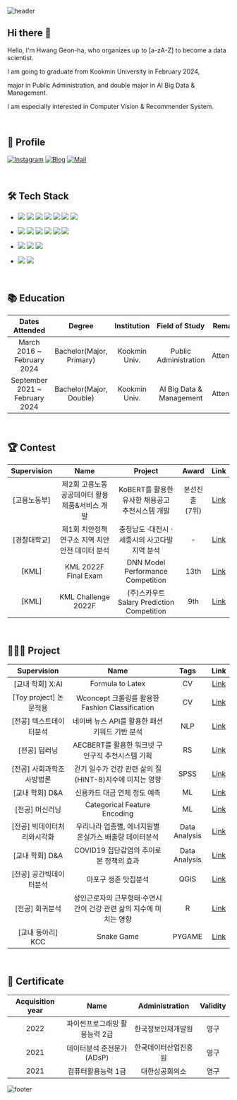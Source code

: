 ![header](https://capsule-render.vercel.app/api?type=waving&color=gradient&customColorList=2&height=250&section=header&text=WELCOME&fontSize=90&desc=%20This%20is%20GeonHa's%20Github!&animation=fadeIn&descSize=20&FontSize=40&descAlign=70&descAlignY=60&fontAlignY=40)



## Hi there 👋

Hello, I'm Hwang Geon-ha, who organizes up to [a-zA-Z] to become a data scientist.

I am going to graduate from Kookmin University in February 2024,

major in Public Administration, and double major in AI Big Data & Management.

I am especially interested in Computer Vision & Recommender System.

<br>

## 📌 Profile
[![Instagram](https://img.shields.io/badge/Instagram-dd2a7b?style=flat-square&logo=Instagram&logoColor=white)](https://instagram.com/9e0na?igshid=MmIzYWVlNDQ5Yg==) 
[![Blog](https://img.shields.io/badge/Velog-339933?style=flat-square&logo=Tistory&logoColor=white)](https://velog.io/@9e0na)
[![Mail](https://img.shields.io/badge/gunha8147@kookmin.ac.kr-02303A?style=flat-square&logo=Gmail&logoColor=white)](gunha8147@kookmin.ac.kr)

<br>


## 🛠 Tech Stack
- <img src="https://img.shields.io/badge/Python-3776AB?style=flat&logo=Python&logoColor=white"/> <img src="https://img.shields.io/badge/Pytorch-EE4C2C?style=flat&logo=Pytorch&logoColor=white"/> <img src="https://img.shields.io/badge/SQL-4479A1?style=flat&logo=MySQL&logoColor=white"/> <img src="https://img.shields.io/badge/Git-F05032?style=flat&logo=Git&logoColor=white"/> <img src="https://img.shields.io/badge/Tableau-E97627?style=flat&logo=Tableau&logoColor=white"/> <img src="https://img.shields.io/badge/R-276DC3?style=flat-square&logo=R&logoColor=white"/> <img src="https://img.shields.io/badge/QGIS-589632?style=flat-square&logo=Qgis&logoColor=white"/>

- <img src="https://img.shields.io/badge/Jupyter-F37626?style=flat-square&logo=Jupyter&logoColor=white"/>  <img src="https://img.shields.io/badge/Anaconda-44A833?style=flat-square&logo=Anaconda&logoColor=white"/> <img src="https://img.shields.io/badge/PyCharm-000000?style=flat-square&logo=PyCharm&logoColor=white"/> <img src="https://img.shields.io/badge/VSCode-007ACC?style=flat-square&logo=Visual Studio Code&logoColor=white"/>  <img src="https://img.shields.io/badge/Google Colab-F9AB00?style=flat-square&logo=Google Colab&logoColor=white"/> <img src="https://img.shields.io/badge/Streamlit-FF4B4B?style=flat-square&logo=Streamlit&logoColor=white"/> 


- <img src="https://img.shields.io/badge/Github-181717?style=flat&logo=Github&logoColor=white"/>  <img src="https://img.shields.io/badge/Slack-4A154B?style=flat&logo=Slack&logoColor=white"/> <img src="https://img.shields.io/badge/Notion-000000?style=flat&logo=Notion&logoColor=white"/>

- <img src="https://img.shields.io/badge/Mac-DD0031?style=flat&logo=Macos&logoColor=white"/> <img src="https://img.shields.io/badge/Window-0078D6?style=flat&logo=Windows&logoColor=white"/> 

<br>


## 📚 Education
|Dates Attended|Degree|Institution|Field of Study|Remarks|
|:---:|:---:|:---:|:---:|:---:|
|March 2016 ~ February 2024|Bachelor(Major, Primary)|Kookmin Univ.| Public Administration|Attending|
|September 2021 ~ <br>February 2024|Bachelor(Major, Double)|Kookmin Univ.|AI Big Data & Management|Attending|


<br>


## 🏆 Contest
|Supervision|Name|Project|Award|Link|
|:---:|:---:|:---:|:---:|:---:|
|[고용노동부]|제2회 고용노동 공공데이터 활용 <br>제품&서비스 개발|KoBERT를 활용한 유사한 채용공고 <br>추천시스템 개발|본선진출 <br>(7위)|<a href="https://github.com/ge0nha0/10_Jobs-Recommender_System">Link</a>|
|[경찰대학교]|제1회 치안정책연구소 지역 치안 안전 데이터 분석|충청남도 ⋅대전시 ⋅세종시의 사고다발지역 분석|-|<a href="https://github.com/ge0nha0/Contests/tree/main/%5B%EA%B2%BD%EC%B0%B0%EB%8C%80%ED%95%99%EA%B5%90%20%EC%B9%98%EC%95%88%EC%A0%95%EC%B1%85%EC%97%B0%EA%B5%AC%EC%86%8C%5D%20%EC%A0%9C1%ED%9A%8C%20%EC%A7%80%EC%97%AD%20%EC%B9%98%EC%95%88%20%EC%95%88%EC%A0%84%20%EB%8D%B0%EC%9D%B4%ED%84%B0%20%EB%B6%84%EC%84%9D">Link</a>|
|[KML]|KML 2022F Final Exam | DNN Model Performance Competition|13th|<a href="https://github.com/ge0nha0/Contests/tree/main/%5BKML%5D%20KML%202022F%20Final%20Exam_2022.12">Link</a>|
|[KML]|KML Challenge 2022F |(주)스카우트 Salary Prediction Competition|9th|<a href="https://github.com/ge0nha0/Contests/tree/main/%5BKML%5D%20KML%20Challenge%202022F_2022.11">Link</a>|

<br>

## 👨🏻‍💻 Project
|Supervision|Name|Tags|Link|
|:---:|:---:|:---:|:---:|
|[교내 학회] X:AI|Formula to Latex|CV|<a href="https://github.com/ge0nha0/4th-ADV-SESSION/tree/main/TeamCV2">Link</a>|
|[Toy project] 논문적용|Wconcept 크롤링를 활용한 Fashion Classification|CV|<a href="https://github.com/ge0nha0/Projects/tree/main/%5B%EA%B5%90%EC%99%B8%5D%20Wconcept%20%ED%81%AC%EB%A1%A4%EB%A7%81%EB%A5%BC%20%ED%99%9C%EC%9A%A9%ED%95%9C%20Fashion%20Classification%202023.07">Link</a>|
|[전공] 텍스트데이터분석|네이버 뉴스 API를 활용한 패션 키워드 기반 분석|NLP|<a href="https://github.com/ge0nha0/Projects/tree/main/%5B%EA%B5%90%EB%82%B4%5D%20%EB%84%A4%EC%9D%B4%EB%B2%84%20%EB%89%B4%EC%8A%A4%20API%EB%A5%BC%20%ED%99%9C%EC%9A%A9%ED%95%9C%20%ED%8C%A8%EC%85%98%20%ED%82%A4%EC%9B%8C%EB%93%9C%20%EA%B8%B0%EB%B0%98%20%EB%B6%84%EC%84%9D%202023.06">Link</a>|
|[전공] 딥러닝|AECBERT를 활용한 워크넷 구인구직 추천시스템 기획|RS|<a href="https://github.com/ge0nha0/Projects/tree/main/%5B%EA%B5%90%EB%82%B4%5D%20AECBERT%EB%A5%BC%20%ED%99%9C%EC%9A%A9%ED%95%9C%20%EC%9B%8C%ED%81%AC%EB%84%B7%20%EA%B5%AC%EC%9D%B8%EA%B5%AC%EC%A7%81%20%EC%B6%94%EC%B2%9C%EC%8B%9C%EC%8A%A4%ED%85%9C%20%EA%B8%B0%ED%9A%8D">Link</a>|
|[전공] 사회과학조사방법론|걷기 일수가 건강 관련 삶의 질(HINT-8)지수에 미치는 영향|SPSS|<a href="https://github.com/ge0nha0/Projects/tree/main/%5B%EA%B5%90%EB%82%B4%5D%20%EA%B1%B7%EA%B8%B0%20%EC%9D%BC%EC%88%98%EA%B0%80%20%EA%B1%B4%EA%B0%95%20%EA%B4%80%EB%A0%A8%20%EC%82%B6%EC%9D%98%20%EC%A7%88(HINT-8)%EC%A7%80%EC%88%98%EC%97%90%20%EB%AF%B8%EC%B9%98%EB%8A%94%20%EC%98%81%ED%96%A5">Link</a>|
|[교내 학회] D&A|신용카드 대금 연체 정도 예측|ML|<a href="https://github.com/ge0nha0/Projects/tree/main/%5B%EA%B5%90%EB%82%B4%5D%20%EC%8B%A0%EC%9A%A9%EC%B9%B4%EB%93%9C%20%EB%8C%80%EA%B8%88%20%EC%97%B0%EC%B2%B4%20%EC%A0%95%EB%8F%84%20%EC%98%88%EC%B8%A1">Link</a>|
|[전공] 머신러닝|Categorical Feature Encoding|ML|<a href="https://github.com/ge0nha0/Projects/tree/main/%5B%EA%B5%90%EB%82%B4%5D%20Categorical%20Feature%20Encoding">Link</a>|
|[전공] 빅데이터처리와시각화|우리나라 업종별, 에너지원별 온실가스 배출량 데이터분석|Data Analysis|<a href="https://github.com/ge0nha0/Projects/tree/main/%5B%EA%B5%90%EB%82%B4%5D%20%EC%97%85%EC%A2%85%EB%B3%84%2C%EC%97%90%EB%84%88%EC%A7%80%EC%9B%90%EB%B3%84%20%EC%98%A8%EC%8B%A4%EA%B0%80%EC%8A%A4%20%EB%B0%B0%EC%B6%9C%EB%9F%89%20%EB%8D%B0%EC%9D%B4%ED%84%B0%EB%B6%84%EC%84%9D%202022.06">Link</a>|
|[교내 학회] D&A|COVID19 집단감염의 추이로 본 정책의 효과|Data Analysis|<a href="https://github.com/ge0nha0/Projects/tree/main/%5B%EA%B5%90%EB%82%B4%5D%20COVID19%20%E1%84%8C%E1%85%B5%E1%86%B8%E1%84%83%E1%85%A1%E1%86%AB%E1%84%80%E1%85%A1%E1%86%B7%E1%84%8B%E1%85%A7%E1%86%B7%E1%84%8B%E1%85%B4%20%E1%84%8E%E1%85%AE%E1%84%8B%E1%85%B5%E1%84%85%E1%85%A9%20%E1%84%87%E1%85%A9%E1%86%AB%20%E1%84%8C%E1%85%A5%E1%86%BC%E1%84%8E%E1%85%A2%E1%86%A8%E1%84%8B%E1%85%B4%20%E1%84%92%E1%85%AD%E1%84%80%E1%85%AA">Link</a>|
|[전공] 공간빅데이터분석|마포구 생존 맛집분석|QGIS|<a href="https://github.com/ge0nha0/Projects/tree/main/%5B%EA%B5%90%EB%82%B4%5D%20%EB%A7%88%ED%8F%AC%EA%B5%AC%20%EC%83%9D%EC%A1%B4%20%EB%A7%9B%EC%A7%91%EB%B6%84%EC%84%9D">Link</a>|
|[전공] 회귀분석|성인근로자의 근무형태·수면시간이 건강 관련 삶의 지수에 미치는 영향|R|<a href="https://github.com/ge0nha0/Projects/tree/main/%5B%EA%B5%90%EB%82%B4%5D%20%EC%84%B1%EC%9D%B8%EA%B7%BC%EB%A1%9C%EC%9E%90%EC%9D%98%20%EA%B7%BC%EB%AC%B4%ED%98%95%ED%83%9C%C2%B7%EC%88%98%EB%A9%B4%EC%8B%9C%EA%B0%84%EC%9D%B4%20%EA%B1%B4%EA%B0%95%20%EA%B4%80%EB%A0%A8%20%EC%82%B6%EC%9D%98%20%EC%A7%80%EC%88%98%EC%97%90%20%EB%AF%B8%EC%B9%98%EB%8A%94%20%EC%98%81%ED%96%A5">Link</a>|
|[교내 동아리] KCC|Snake Game|PYGAME|<a href="https://github.com/ge0nha0/Projects/tree/main/%5B%EA%B5%90%EB%82%B4%5D%20snake%20game">Link</a>|

<br>

## 📝 Certificate
|Acquisition year | Name| Administration|Validity|
|:---:|:---:|:---:|:---:|
|2022|파이썬프로그래밍 활용능력 2급|한국정보인재개발원|영구|
|2021|데이터분석 준전문가(ADsP)|한국데이터산업진흥원|영구|
|2021|컴퓨터활용능력 1급|대한상공회의소|영구|

![footer](https://capsule-render.vercel.app/api?type=waving&color=gradient&customColorList=2&height=150&section=footer)
